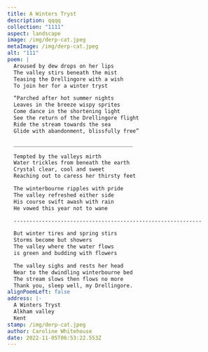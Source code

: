 ```yaml
---
title: A Winters Tryst
description: qqqq
collection: "1111"
aspect: landscape
image: /img/derp-cat.jpeg
metaImage: /img/derp-cat.jpeg
alt: "111"
poem: |
  Aroused by dew drops on her lips
  The valley stirs beneath the mist
  Teasing the Drellingore with a wish
  To join her for a winter tryst

  “Parched after hot summer nights
  Leaves in the breeze wispy sprites
  Come dance in the shortening light
  See the return of the Drellingore flight
  Ride the stream towards the sea
  Glide with abandonment, blissfully free”

  ______________________________________

  Tempted by the valleys mirth
  Water trickles from beneath the earth
  Crystal clear, cool and sweet
  Reaching out to caress her thirsty feet

  The winterbourne ripples with pride
  The valley refreshed either side 
  His course swift awash with rain
  He vowed this year not to wane

  ------------------------------------------------------------

  But winter tires and spring stirs
  Storms become but showers
  The valley where the water flows
  is green and budding with flowers

  The valley sighs and rests her head
  Near to the dwindling winterbourne bed
  The stream slows then flows no more
  Thank you, sleep well, my Drellingore.
alignPoemLeft: false
address: |-
  A Winters Tryst
  Alkham valley
  Kent
stamp: /img/derp-cat.jpeg
author: Caroline Whitehouse
date: 2022-11-05T06:53:22.553Z
---
```

